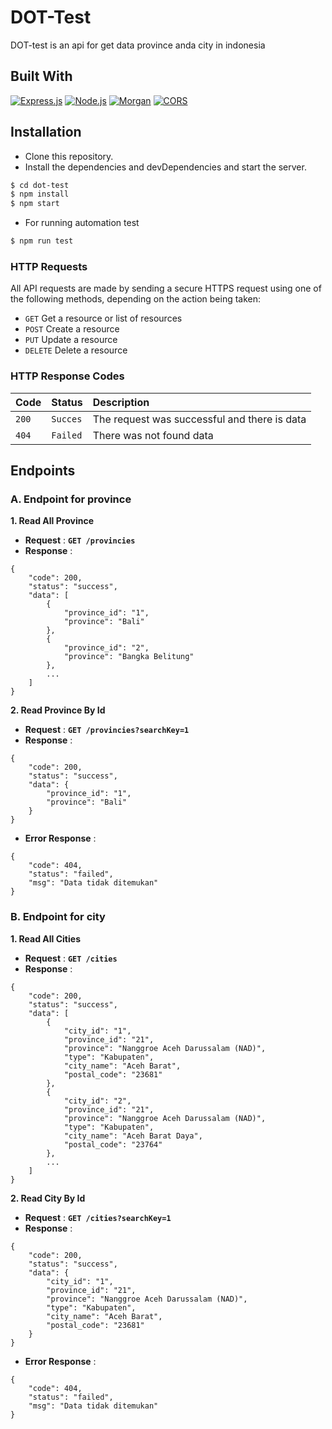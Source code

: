 # DOT-Test
DOT-test is an api for get data province anda city in indonesia

## Built With
[![Express.js](https://img.shields.io/badge/express-4.17.1-yellow?style=rounded-square)](https://expressjs.com/en/starter/installing.html) [![Node.js](https://img.shields.io/badge/npm-6.4.1-greenstyle?rounded-square)](https://nodejs.org/) [![Morgan](https://img.shields.io/badge/axios-0.19.2-red?style=rounded-square)](https://www.npmjs.com/package/morgan)  [![CORS](https://img.shields.io/badge/module_alias-2.2.2-yellowgreen?style=rounded-square)](https://www.npmjs.com/package/jsonwebtoken)


##  Installation
- Clone this repository.
- Install the dependencies and devDependencies and start the server.
```sh
$ cd dot-test
$ npm install
$ npm start
```
- For running automation test

```sh
$ npm run test
```

### HTTP Requests

All API requests are made by sending a secure HTTPS request using one of the following methods, depending on the action being taken:

-   `GET`  Get a resource or list of resources
-   `POST`  Create a resource
-   `PUT`  Update a resource
-   `DELETE`  Delete a resource

### HTTP Response Codes
| Code  | Status               | Description                                                                         |
| :---- | :------------------- | :---------------------------------------------------------------------------------- |
| `200` | `Succes`                 | The request was successful and there is data                                                         |
| `404` | `Failed`        | There was not found data    |

## Endpoints

### A. Endpoint for province
**1. Read All Province**
 -   **Request**  :  **`GET /provincies`**
 -   **Response**  :
```
{
    "code": 200,
    "status": "success",
    "data": [
        {
            "province_id": "1",
            "province": "Bali"
        },
        {
            "province_id": "2",
            "province": "Bangka Belitung"
        },
        ...
	]
}
```
**2. Read Province By Id**
 -   **Request**  :  **`GET /provincies?searchKey=1`**
 -   **Response**  :
```
{
    "code": 200,
    "status": "success",
    "data": {
        "province_id": "1",
        "province": "Bali"
    }
}
```
 -   **Error Response**  :
```
{
    "code": 404,
    "status": "failed",
    "msg": "Data tidak ditemukan"
}
```


### B. Endpoint for city
**1. Read All Cities**
 -   **Request**  :  **`GET /cities`**
 -   **Response**  :
```
{
    "code": 200,
    "status": "success",
    "data": [
        {
            "city_id": "1",
            "province_id": "21",
            "province": "Nanggroe Aceh Darussalam (NAD)",
            "type": "Kabupaten",
            "city_name": "Aceh Barat",
            "postal_code": "23681"
        },
        {
            "city_id": "2",
            "province_id": "21",
            "province": "Nanggroe Aceh Darussalam (NAD)",
            "type": "Kabupaten",
            "city_name": "Aceh Barat Daya",
            "postal_code": "23764"
        },
        ...
	]
}
```
**2. Read City By Id**
 -   **Request**  :  **`GET /cities?searchKey=1`**
 -   **Response**  :
```
{
    "code": 200,
    "status": "success",
    "data": {
        "city_id": "1",
        "province_id": "21",
        "province": "Nanggroe Aceh Darussalam (NAD)",
        "type": "Kabupaten",
        "city_name": "Aceh Barat",
        "postal_code": "23681"
    }
}
```
 -   **Error Response**  :
```
{
    "code": 404,
    "status": "failed",
    "msg": "Data tidak ditemukan"
}
```